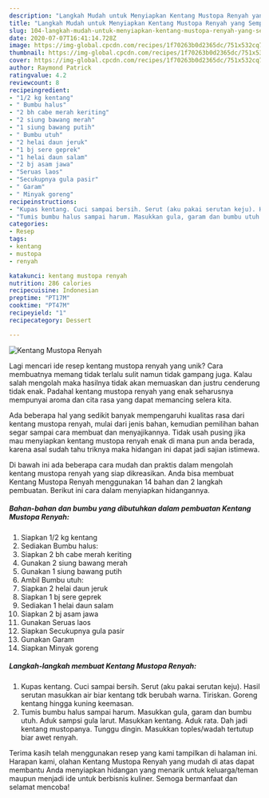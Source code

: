 ```yaml
---
description: "Langkah Mudah untuk Menyiapkan Kentang Mustopa Renyah yang Sempurna"
title: "Langkah Mudah untuk Menyiapkan Kentang Mustopa Renyah yang Sempurna"
slug: 104-langkah-mudah-untuk-menyiapkan-kentang-mustopa-renyah-yang-sempurna
date: 2020-07-07T16:41:14.728Z
image: https://img-global.cpcdn.com/recipes/1f70263b0d2365dc/751x532cq70/kentang-mustopa-renyah-foto-resep-utama.jpg
thumbnail: https://img-global.cpcdn.com/recipes/1f70263b0d2365dc/751x532cq70/kentang-mustopa-renyah-foto-resep-utama.jpg
cover: https://img-global.cpcdn.com/recipes/1f70263b0d2365dc/751x532cq70/kentang-mustopa-renyah-foto-resep-utama.jpg
author: Raymond Patrick
ratingvalue: 4.2
reviewcount: 8
recipeingredient:
- "1/2 kg kentang"
- " Bumbu halus"
- "2 bh cabe merah keriting"
- "2 siung bawang merah"
- "1 siung bawang putih"
- " Bumbu utuh"
- "2 helai daun jeruk"
- "1 bj sere geprek"
- "1 helai daun salam"
- "2 bj asam jawa"
- "Seruas laos"
- "Secukupnya gula pasir"
- " Garam"
- " Minyak goreng"
recipeinstructions:
- "Kupas kentang. Cuci sampai bersih. Serut (aku pakai serutan keju). Hasil serutan masukkan air biar kentang tdk berubah warna. Tiriskan. Goreng kentang hingga kuning keemasan."
- "Tumis bumbu halus sampai harum. Masukkan gula, garam dan bumbu utuh. Aduk sampsi gula larut. Masukkan kentang. Aduk rata. Dah jadi kentang mustopanya. Tunggu dingin. Masukkan toples/wadah tertutup biar awet renyah."
categories:
- Resep
tags:
- kentang
- mustopa
- renyah

katakunci: kentang mustopa renyah 
nutrition: 286 calories
recipecuisine: Indonesian
preptime: "PT17M"
cooktime: "PT47M"
recipeyield: "1"
recipecategory: Dessert

---
```



![Kentang Mustopa Renyah](https://img-global.cpcdn.com/recipes/1f70263b0d2365dc/751x532cq70/kentang-mustopa-renyah-foto-resep-utama.jpg)

Lagi mencari ide resep kentang mustopa renyah yang unik? Cara membuatnya memang tidak terlalu sulit namun tidak gampang juga. Kalau salah mengolah maka hasilnya tidak akan memuaskan dan justru cenderung tidak enak. Padahal kentang mustopa renyah yang enak seharusnya mempunyai aroma dan cita rasa yang dapat memancing selera kita.



Ada beberapa hal yang sedikit banyak mempengaruhi kualitas rasa dari kentang mustopa renyah, mulai dari jenis bahan, kemudian pemilihan bahan segar sampai cara membuat dan menyajikannya. Tidak usah pusing jika mau menyiapkan kentang mustopa renyah enak di mana pun anda berada, karena asal sudah tahu triknya maka hidangan ini dapat jadi sajian istimewa.


Di bawah ini ada beberapa cara mudah dan praktis dalam mengolah kentang mustopa renyah yang siap dikreasikan. Anda bisa membuat Kentang Mustopa Renyah menggunakan 14 bahan dan 2 langkah pembuatan. Berikut ini cara dalam menyiapkan hidangannya.

<!--inarticleads1-->

##### Bahan-bahan dan bumbu yang dibutuhkan dalam pembuatan Kentang Mustopa Renyah:

1. Siapkan 1/2 kg kentang
1. Sediakan  Bumbu halus:
1. Siapkan 2 bh cabe merah keriting
1. Gunakan 2 siung bawang merah
1. Gunakan 1 siung bawang putih
1. Ambil  Bumbu utuh:
1. Siapkan 2 helai daun jeruk
1. Siapkan 1 bj sere geprek
1. Sediakan 1 helai daun salam
1. Siapkan 2 bj asam jawa
1. Gunakan Seruas laos
1. Siapkan Secukupnya gula pasir
1. Gunakan  Garam
1. Siapkan  Minyak goreng




<!--inarticleads2-->

##### Langkah-langkah membuat Kentang Mustopa Renyah:

1. Kupas kentang. Cuci sampai bersih. Serut (aku pakai serutan keju). Hasil serutan masukkan air biar kentang tdk berubah warna. Tiriskan. Goreng kentang hingga kuning keemasan.
1. Tumis bumbu halus sampai harum. Masukkan gula, garam dan bumbu utuh. Aduk sampsi gula larut. Masukkan kentang. Aduk rata. Dah jadi kentang mustopanya. Tunggu dingin. Masukkan toples/wadah tertutup biar awet renyah.




Terima kasih telah menggunakan resep yang kami tampilkan di halaman ini. Harapan kami, olahan Kentang Mustopa Renyah yang mudah di atas dapat membantu Anda menyiapkan hidangan yang menarik untuk keluarga/teman maupun menjadi ide untuk berbisnis kuliner. Semoga bermanfaat dan selamat mencoba!
